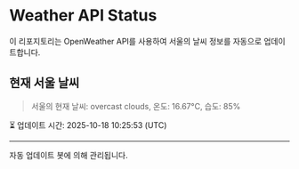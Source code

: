 
# Weather API Status

이 리포지토리는 OpenWeather API를 사용하여 서울의 날씨 정보를 자동으로 업데이트합니다.

## 현재 서울 날씨
> 서울의 현재 날씨: overcast clouds, 온도: 16.67°C, 습도: 85%

⏳ 업데이트 시간: 2025-10-18 10:25:53 (UTC)

---
자동 업데이트 봇에 의해 관리됩니다.

